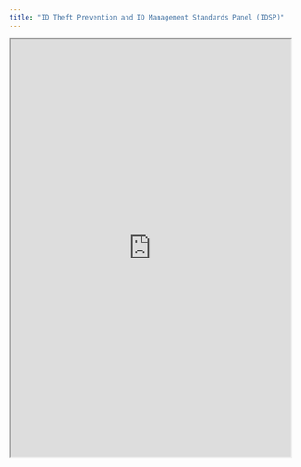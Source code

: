 ```yaml
---
title: "ID Theft Prevention and ID Management Standards Panel (IDSP)"
---
```



<iframe height="750" width="100%" src="https://ewelton.github.io/ktest/wiki.html#ID%20Theft%20Prevention%20and%20ID%20Management%20Standards%20Panel%20(IDSP)"></iframe>

